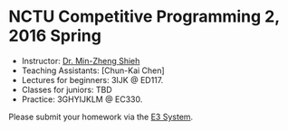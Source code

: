 # NCTU Competitive Programming 2, 2016 Spring

+   Instructor: [Dr. Min-Zheng Shieh](mailto:mzshieh@nctu.edu.tw)
+   Teaching Assistants: [Chun-Kai Chen]
+   Lectures for beginners: 3IJK @ ED117.
+   Classes for juniors: TBD
+   Practice: 3GHYIJKLM @ EC330.

Please submit your homework via the [E3 System](https://dcpc.nctu.edu.tw/).
